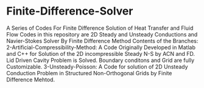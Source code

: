 # Finite-Difference-Solver
A Series of Codes For Finite Difference Solution of Heat Transfer and Fluid Flow
Codes in this repository are 2D Steady and Unsteady Conductions and Navier-Stokes Solver By Finite Difference Method
Contents of the Branches:
   2-Artificial-Compressibility-Method:
      A Code Originally Developed in Matlab and C++ for  Solution of the 2D incompressible Steady N-S by ACN and FD.
      Lid Driven Cavity Problem is Solved. Boundary conditons and Grid are fully Customizable.
   3-Unsteady-Poisson:
      A Code for solution of 2D Unsteady Conduction Problem in Structured Non-Orthogonal Grids by Finite Difference Mehtod.
